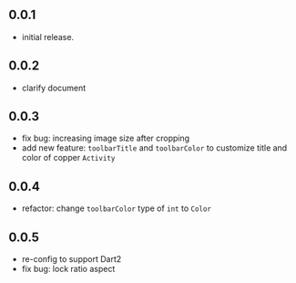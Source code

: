 ## 0.0.1

* initial release.

## 0.0.2

* clarify document

## 0.0.3

* fix bug: increasing image size after cropping
* add new feature: `toolbarTitle` and `toolbarColor` to customize title and color of copper `Activity`

## 0.0.4

* refactor: change `toolbarColor` type of `int` to `Color`

## 0.0.5

* re-config to support Dart2
* fix bug: lock ratio aspect